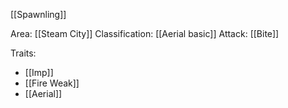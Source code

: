 [[Spawnling]]

Area: [[Steam City]]
Classification: [[Aerial basic]]
Attack: [[Bite]]

Traits:
- [[Imp]]
- [[Fire Weak]]
- [[Aerial]]